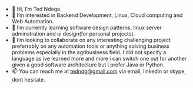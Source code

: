 - 👋 Hi, I’m Ted Ndege.
- 👀 I’m interested in Backend Development, Linux, Cloud computing and Web Automation.
- 🌱 I’m currently learning software design patterns, linux server adminstration and  ui design(for personal projects).
- 💞️ I’m looking to collaborate on any interesting challenging project preferrably on any automation tools or anything solving business problems especially in the agribusiness field. I did not specify a language as ive learned more and more i can switch one out for another given a good software architecture but i prefer Java or Python.
- 📫 You can reach me at tedndg@gmail.com via email, linkedin or skype, dont hesitate.

<!---
tedndege/tedndege is a ✨ special ✨ repository because its `README.md` (this file) appears on your GitHub profile.
You can click the Preview link to take a look at your changes.
--->
